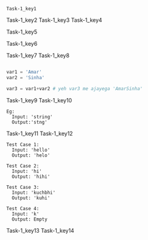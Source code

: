 ```ngMeta
Task-1_key1
```

Task-1_key2
Task-1_key3
Task-1_key4


Task-1_key5


Task-1_key6


Task-1_key7
Task-1_key8


```python

var1 = 'Amar'
var2 = 'Sinha'

var3 = var1+var2 # yeh var3 me ajayega 'AmarSinha'
```
Task-1_key9
Task-1_key10


```
Eg:
  Input: 'string'
  Output:'stng'
```
Task-1_key11
Task-1_key12
```
Test Case 1:
  Input: 'hello'
  Output: 'helo'

```
```
Test Case 2:
  Input: 'hi'
  Output: 'hihi'
```
```
Test Case 3:
  Input: 'kuchbhi'
  Output: 'kuhi'
```
```
Test Case 4:
  Input: 'k'
  Output: Empty
```
Task-1_key13
Task-1_key14
